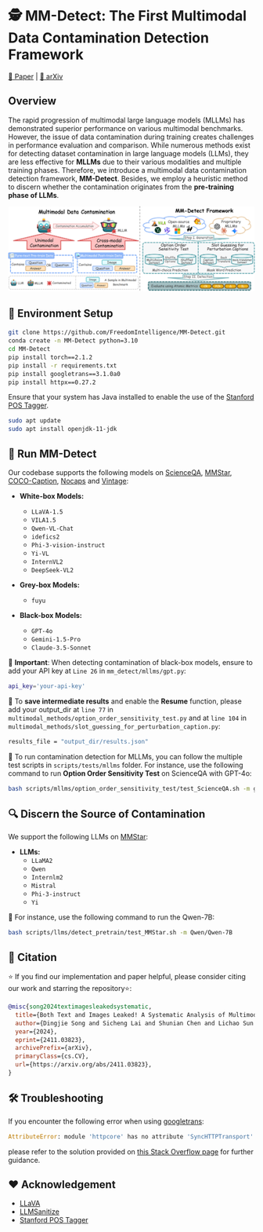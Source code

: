 <!-- PROJECT LOGO -->
<!-- <br />
<div align="center">
  <a href="https://github.com/Leo-Lsc/MM-Detect">
    <img src="" alt="Logo" width="120" height="120">
  </a>

  <h3 align="center">MM-Detect</h3>

  <p align="center">
    The First Multimodal Data Contamination Detection Framework
  </p>
</div> -->

# 🕵️ MM-Detect: The First Multimodal Data Contamination Detection Framework
[🤗 Paper](https://huggingface.co/papers/2411.03823#community) | [📖 arXiv](https://arxiv.org/abs/2411.03823)

<!-- TABLE OF CONTENTS
<details>
  <summary>Table of Contents</summary>
  <ol>
    <li>
      <a href="#overview">Overview</a>
    </li>
    <li>
      <a href="#run-mm-detect">Run MM-Detect</a>
      <ul>
        <li><a href="#pip-installation">Pip-Installation</a></li>
      </ul>
    </li>
    <li><a href="#contributing">Contributing</a></li>
  </ol>
</details> -->

<!-- ABOUT THE PROJECT -->
## Overview

<!-- [![Product Name Screen Shot][product-screenshot]](https://example.com) -->

The rapid progression of multimodal large language models (MLLMs) has demonstrated superior performance on various multimodal benchmarks. However, the issue of data contamination during training creates challenges in performance evaluation and comparison. While numerous methods exist for detecting dataset contamination in large language models (LLMs), they are less effective for **MLLMs** due to their various modalities and multiple training phases. Therefore, we introduce a multimodal data contamination detection framework, **MM-Detect**. Besides, we employ a heuristic method to discern whether the contamination originates from the **pre-training phase of LLMs**.

<!-- <div align="center">
  <img src="images/figure1.png" alt="MM-Detect">
</div> -->

<p align="center">
  <img src="images/figure1.png" alt="MM-Detect">
</p>

## 🤖 Environment Setup
```bash
git clone https://github.com/FreedomIntelligence/MM-Detect.git
conda create -n MM-Detect python=3.10
cd MM-Detect
pip install torch==2.1.2
pip install -r requirements.txt
pip install googletrans==3.1.0a0
pip install httpx==0.27.2
```

Ensure that your system has Java installed to enable the use of the [Stanford POS Tagger](https://nlp.stanford.edu/).

```bash
sudo apt update
sudo apt install openjdk-11-jdk
```

<!-- GETTING STARTED -->
## 🚀 Run MM-Detect
Our codebase supports the following models on [ScienceQA](https://huggingface.co/datasets/derek-thomas/ScienceQA), [MMStar](https://huggingface.co/datasets/Lin-Chen/MMStar), [COCO-Caption](https://huggingface.co/datasets/lmms-lab/COCO-Caption2017), [Nocaps](https://huggingface.co/datasets/lmms-lab/NoCaps) and [Vintage](https://huggingface.co/datasets/SilentAntagonist/vintage-artworks-60k-captioned):

- **White-box Models:**
  - `LLaVA-1.5`
  - `VILA1.5`
  - `Qwen-VL-Chat`
  - `idefics2`
  - `Phi-3-vision-instruct`
  - `Yi-VL`
  - `InternVL2`
  - `DeepSeek-VL2`

- **Grey-box Models:**
  - `fuyu`

- **Black-box Models:**
  - `GPT-4o`
  - `Gemini-1.5-Pro`
  - `Claude-3.5-Sonnet`

🔐 **Important**: When detecting contamination of black-box models, ensure to add your API key at `Line 26` in `mm_detect/mllms/gpt.py`:
```bash
api_key='your-api-key'
```

🌱 To **save intermediate results** and enable the **Resume** function, please add your output_dir at `line 77` in `multimodal_methods/option_order_sensitivity_test.py` and at `line 104` in `multimodal_methods/slot_guessing_for_perturbation_caption.py`:
```bash
results_file = "output_dir/results.json"
```

📌 To run contamination detection for MLLMs, you can follow the multiple test scripts in `scripts/tests/mllms` folder. For instance, use the following command to run **Option Order Sensitivity Test** on ScienceQA with GPT-4o:
```bash
bash scripts/mllms/option_order_sensitivity_test/test_ScienceQA.sh -m gpt-4o
```
## 🔍 Discern the Source of Contamination
We support the following LLMs on [MMStar](https://huggingface.co/datasets/Lin-Chen/MMStar):

- **LLMs:**
  - `LLaMA2`
  - `Qwen`
  - `Internlm2`
  - `Mistral`
  - `Phi-3-instruct`
  - `Yi`

📌 For instance, use the following command to run the Qwen-7B:
``` bash
bash scripts/llms/detect_pretrain/test_MMStar.sh -m Qwen/Qwen-7B
```

## 🎉 Citation

⭐ If you find our implementation and paper helpful, please consider citing our work and starring the repository⭐:
```bibtex
@misc{song2024textimagesleakedsystematic,
  title={Both Text and Images Leaked! A Systematic Analysis of Multimodal LLM Data Contamination},
  author={Dingjie Song and Sicheng Lai and Shunian Chen and Lichao Sun and Benyou Wang},
  year={2024},
  eprint={2411.03823},
  archivePrefix={arXiv},
  primaryClass={cs.CV},
  url={https://arxiv.org/abs/2411.03823},
}
```

## 🛠 Troubleshooting

If you encounter the following error when using [googletrans](https://pypi.org/project/googletrans/):

```python
AttributeError: module 'httpcore' has no attribute 'SyncHTTPTransport'
```
please refer to the solution provided on [this Stack Overflow page](https://stackoverflow.com/questions/72796594/attributeerror-module-httpcore-has-no-attribute-synchttptransport) for further guidance.

## ❤️ Acknowledgement

- [LLaVA](https://github.com/haotian-liu/LLaVA)
- [LLMSanitize](https://github.com/ntunlp/LLMSanitize)
- [Stanford POS Tagger](https://nlp.stanford.edu/software/tagger.shtml)

<!-- Contributors -->
<!-- ## Contributors
- [Leo-Lsc](https://github.com/Leo-Lsc)
- [bbsngg](https://github.com/bbsngg) -->

<!-- <table>
  <tr>
    <td align="center">
      <a href="https://github.com/Leo-Lsc">
        <img src="https://avatars.githubusercontent.com/u/124846947?v=4" width="50" height="50" style="border-radius: 50%; overflow: hidden;" alt="Leo-Lsc"/>
        <br />
        <sub><b>Leo-Lsc</b></sub>
      </a>
    </td>
  </tr>
</table> -->
